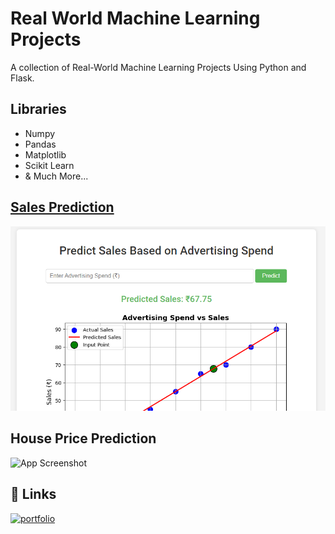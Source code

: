 
# Real World Machine Learning Projects

A collection of Real-World Machine Learning Projects Using Python and Flask.


## Libraries

- Numpy
- Pandas
- Matplotlib
- Scikit Learn
- & Much More...

## [Sales Prediction](https://github.com/h-techzone6/machine-learning-projects/tree/d5ba786db8f96499d662d4c114aab9ea71a81a98/Linear%20Regression%20-%20Sales%20Prediction)

![App Screenshot](https://github.com/h-techzone6/machine-learning-projects/blob/2344ad34c96af1fc7e840d339017ef6d0a018202/Linear%20Regression%20-%20Sales%20Prediction/Screenshot.PNG)

## House Price Prediction

![App Screenshot]((https://github.com/h-techzone6/machine-learning-projects/blob/a7c94ba9a2cfef1652e3fe3835b5e5621205dae4/Linear%20Regression%20-%20House%20Price%20Prediction/Screenshot.PNG))


## 🔗 Links
[![portfolio](https://img.shields.io/badge/my_portfolio-000?style=for-the-badge&logo=ko-fi&logoColor=white)](https://katherineoelsner.com/)
